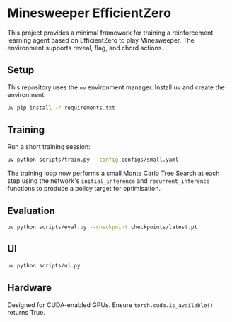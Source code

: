 # Minesweeper EfficientZero

This project provides a minimal framework for training a reinforcement learning agent based on EfficientZero to play Minesweeper. The environment supports reveal, flag, and chord actions.

## Setup

This repository uses the `uv` environment manager. Install uv and create the environment:

```bash
uv pip install -r requirements.txt
```

## Training

Run a short training session:

```bash
uv python scripts/train.py --config configs/small.yaml
```

The training loop now performs a small Monte Carlo Tree Search at each step
using the network's `initial_inference` and `recurrent_inference` functions to
produce a policy target for optimisation.

## Evaluation

```bash
uv python scripts/eval.py --checkpoint checkpoints/latest.pt
```

## UI

```bash
uv python scripts/ui.py
```

## Hardware

Designed for CUDA-enabled GPUs. Ensure `torch.cuda.is_available()` returns True.
